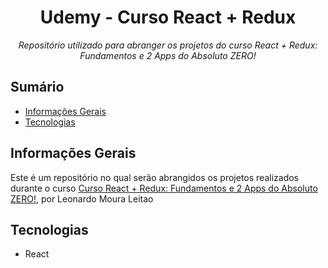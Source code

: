 <div align="center">
  <h1>Udemy - Curso React + Redux</h1>
  <p><i>Repositório utilizado para abranger os projetos do curso React + Redux: Fundamentos e 2 Apps do Absoluto ZERO!</i></p>
</div>

## Sumário

-   [Informações Gerais](#informações-gerais)
-   [Tecnologias](#tecnologias)

## Informações Gerais

Este é um repositório no qual serão abrangidos os projetos realizados durante o curso [Curso React + Redux: Fundamentos e 2 Apps do Absoluto ZERO!](https://www.udemy.com/share/101qNE3@Ap0SdNMOp1gfi_JHYq14GClWqvwVEiBWInZlQdF8xLzXbXje61XWSeDdudHYTIc8yA==/), por Leonardo Moura Leitao


## Tecnologias

-   React
